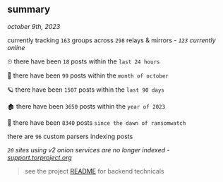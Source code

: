
## summary
_october 9th, 2023_

currently tracking `163` groups across `298` relays & mirrors - _`123` currently online_

⏲ there have been `18` posts within the `last 24 hours`

🦈 there have been `99` posts within the `month of october`

🪐 there have been `1507` posts within the `last 90 days`

🏚 there have been `3650` posts within the `year of 2023`

🦕 there have been `8340` posts `since the dawn of ransomwatch`

there are `96` custom parsers indexing posts

_`20` sites using v2 onion services are no longer indexed - [support.torproject.org](https://support.torproject.org/onionservices/v2-deprecation/)_

> see the project [README](https://github.com/joshhighet/ransomwatch#ransomwatch--) for backend technicals
